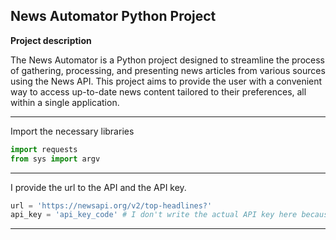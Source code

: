 ## News Automator Python Project

**Project description**

The News Automator is a Python project designed to streamline the process of gathering, processing, and presenting news articles from various sources using the News API. This project aims to provide the user with a convenient way to access up-to-date news content tailored to their preferences, all within a single application.

---

Import the necessary libraries

```python
import requests
from sys import argv
```
---

I provide the url to the API and the API key.

```python
url = 'https://newsapi.org/v2/top-headlines?'
api_key = 'api_key_code' # I don't write the actual API key here because it's connected to my accounts on newsapi.org
```
---




